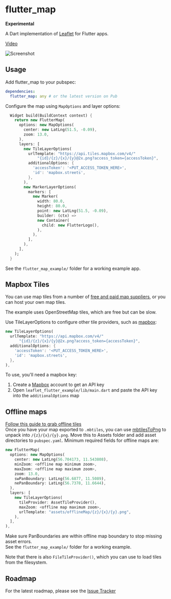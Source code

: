 # flutter_map

**Experimental**

A Dart implementation of [Leaflet] for Flutter apps.

[Video](https://drive.google.com/file/d/14srd4ERdgRr68TtLmG6Aho9L1pGOyFF7/view?usp=sharing)

![Screenshot](https://i.imgur.com/I84kptO.png)

## Usage

Add flutter_map to your pubspec:

```yaml
dependencies:
  flutter_map: any # or the latest version on Pub
```

Configure the map using `MapOptions` and layer options:

```dart
  Widget build(BuildContext context) {
    return new FlutterMap(
      options: new MapOptions(
        center: new LatLng(51.5, -0.09),
        zoom: 13.0,
      ),
      layers: [
        new TileLayerOptions(
          urlTemplate: "https://api.tiles.mapbox.com/v4/"
              "{id}/{z}/{x}/{y}@2x.png?access_token={accessToken}",
          additionalOptions: {
            'accessToken': '<PUT_ACCESS_TOKEN_HERE>',
            'id': 'mapbox.streets',
          },
        ),
        new MarkerLayerOptions(
          markers: [
            new Marker(
              width: 80.0,
              height: 80.0,
              point: new LatLng(51.5, -0.09),
              builder: (ctx) =>
              new Container(
                child: new FlutterLogo(),
              ),
            ),
          ],
        ),
      ],
    );
  }
```

See the `flutter_map_example/` folder for a working example app.


## Mapbox Tiles

You can use map tiles from a number of
[free and paid map suppliers](http://leafletjs.com/plugins.html#basemap-providers),
or you can host your own map tiles.

The example uses OpenStreetMap tiles, which are free but can be slow.

Use TileLayerOptions to configure other tile providers, such as [mapbox]:

```dart
new TileLayerOptions(
  urlTemplate: "https://api.mapbox.com/v4/"
      "{id}/{z}/{x}/{y}@2x.png?access_token={accessToken}",
  additionalOptions: {
    'accessToken': '<PUT_ACCESS_TOKEN_HERE>',
    'id': 'mapbox.streets',
  },
),
```

To use, you'll need a mapbox key:

1. Create a [Mapbox] account to get an API key
2. Open `leaflet_flutter_example/lib/main.dart` and paste the API key into the
`additionalOptions` map


## Offline maps
[Follow this guide to grab offline tiles](https://tilemill-project.github.io/tilemill/docs/guides/osm-bright-mac-quickstart/)<br>
Once you have your map exported to `.mbtiles`, you can use [mbtilesToPng](https://github.com/alfanhui/mbtilesToPngs) to unpack into `/{z}/{x}/{y}.png`. 
Move this to Assets folder and add asset directories to `pubspec.yaml`. Minimum required fields for offline maps are:

```dart
new FlutterMap(
  options: new MapOptions(
    center: new LatLng(56.704173, 11.543808),
    minZoom: <offline map minimum zoom>,
    maxZoom: <offline map maximum zoom>,
    zoom: 13.0,
    swPanBoundary: LatLng(56.6877, 11.5089),
    nePanBoundary: LatLng(56.7378, 11.6644),
  ),
  layers: [
    new TileLayerOptions(
      tileProvider: AssetTileProvider(),
      maxZoom: <offline map maximum zoom>,
      urlTemplate: "assets/offlineMap/{z}/{x}/{y}.png",
    ),
  ],
),
```

Make sure PanBoundaries are within offline map boundary to stop missing asset errors.<br>
See the `flutter_map_example/` folder for a working example.<br>

Note that there is also `FileTileProvider()`, which you can use to load tiles from the filesystem.


## Roadmap

For the latest roadmap, please see the [Issue Tracker] 

[Leaflet]: http://leafletjs.com/
[Mapbox]: https://www.mapbox.com/
[Issue Tracker]: https://github.com/apptreesoftware/flutter_map/issues
